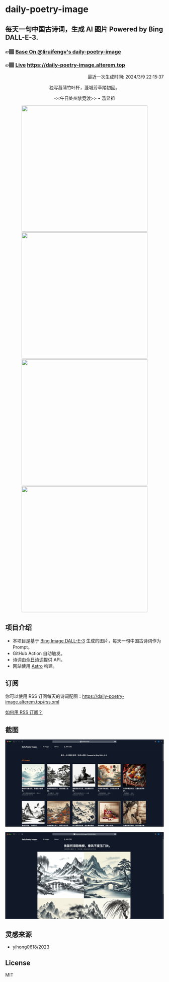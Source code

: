
# daily-poetry-image

## 每天一句中国古诗词，生成 AI 图片 Powered by Bing DALL-E-3.

### 👉🏽 [Base On @liruifengv's daily-poetry-image](https://github.com/liruifengv/daily-poetry-image)

### 👉🏽 [Live](https://daily-poetry-image.alterem.top/) https://daily-poetry-image.alterem.top

<p align="right">
  最近一次生成时间: 2024/3/9 22:15:37
</p>
<p align="center">
独写菖蒲竹叶杯，蓬城芳草踏初回。
</p>
<p align="center">
<<午日处州禁竞渡>> • 汤显祖
</p>
<p align="center">
<img src="https://tse4.mm.bing.net/th/id/OIG1.f5JPSQo6Nhnk_2C3t2hQ" height="400" width="400" />
<img src="https://tse4.mm.bing.net/th/id/OIG1.3dfGw2G18e4gRqpAjs4w" height="400" width="400" />
<img src="https://tse2.mm.bing.net/th/id/OIG1.Tk8BpA9cHSQEUklEJo26" height="400" width="400" />
<img src="https://tse4.mm.bing.net/th/id/OIG1.lZolkuE6DMpgZk6_.2d7" height="400" width="400" />
</p>

## 项目介绍

-   本项目是基于 [Bing Image DALL-E-3](https://www.bing.com/images/create) 生成的图片，每天一句中国古诗词作为 Prompt。
-   GitHub Action 自动触发。
-   诗词由[今日诗词](https://www.jinrishici.com/)提供 API。
-   网站使用 [Astro](https://astro.build) 构建。

## 订阅

你可以使用 RSS 订阅每天的诗词配图：https://daily-poetry-image.alterem.top/rss.xml

[如何用 RSS 订阅？](https://zhuanlan.zhihu.com/p/55026716)

## 截图

![图片列表](./screenshots/Snipaste_2023-12-28_21-00-26.png)

![图片详情](./screenshots/Snipaste_2023-12-28_21-00-53.png)

## 灵感来源

-   [yihong0618/2023](https://github.com/yihong0618/2023)

## License

MIT
